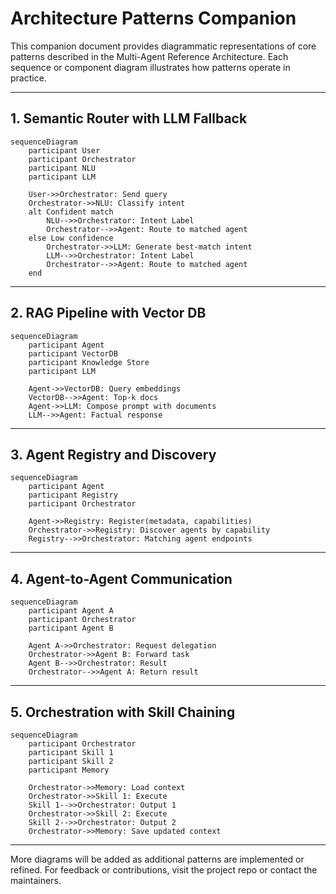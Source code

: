 # Architecture Patterns Companion

This companion document provides diagrammatic representations of core patterns
described in the Multi-Agent Reference Architecture. Each sequence or component
diagram illustrates how patterns operate in practice.

---

## 1. Semantic Router with LLM Fallback

```mermaid
sequenceDiagram
    participant User
    participant Orchestrator
    participant NLU
    participant LLM

    User->>Orchestrator: Send query
    Orchestrator->>NLU: Classify intent
    alt Confident match
        NLU-->>Orchestrator: Intent Label
        Orchestrator-->>Agent: Route to matched agent
    else Low confidence
        Orchestrator->>LLM: Generate best-match intent
        LLM-->>Orchestrator: Intent Label
        Orchestrator-->>Agent: Route to matched agent
    end
```

---

## 2. RAG Pipeline with Vector DB

```mermaid
sequenceDiagram
    participant Agent
    participant VectorDB
    participant Knowledge Store
    participant LLM

    Agent->>VectorDB: Query embeddings
    VectorDB-->>Agent: Top-k docs
    Agent->>LLM: Compose prompt with documents
    LLM-->>Agent: Factual response
```

---

## 3. Agent Registry and Discovery

```mermaid
sequenceDiagram
    participant Agent
    participant Registry
    participant Orchestrator

    Agent->>Registry: Register(metadata, capabilities)
    Orchestrator->>Registry: Discover agents by capability
    Registry-->>Orchestrator: Matching agent endpoints
```

---

## 4. Agent-to-Agent Communication

```mermaid
sequenceDiagram
    participant Agent A
    participant Orchestrator
    participant Agent B

    Agent A->>Orchestrator: Request delegation
    Orchestrator->>Agent B: Forward task
    Agent B-->>Orchestrator: Result
    Orchestrator-->>Agent A: Return result
```

---

## 5. Orchestration with Skill Chaining

```mermaid
sequenceDiagram
    participant Orchestrator
    participant Skill 1
    participant Skill 2
    participant Memory

    Orchestrator->>Memory: Load context
    Orchestrator->>Skill 1: Execute
    Skill 1-->>Orchestrator: Output 1
    Orchestrator->>Skill 2: Execute
    Skill 2-->>Orchestrator: Output 2
    Orchestrator->>Memory: Save updated context
```

---

More diagrams will be added as additional patterns are implemented or refined. For feedback or contributions, visit the project repo or contact the maintainers.
